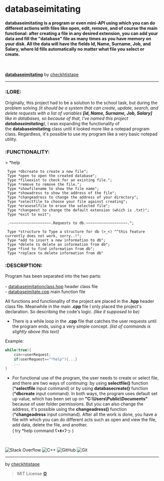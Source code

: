 # databaseimitating
<h4>databaseimitating is a program or even mini-API using which you can do different actions with files like open, edit, remove, and of course the main functional: after creating a file in any desired extension, you can add your data and fill the "database" file as many times as you have memory on your disk. All the data will have the fields Id, Name, Surname, Job, and Salary, where Id fills automatically no matter what file you select or create. </h4>

<br>

[**databaseimitating**](https://github.com/checkthistape/databaseimitating) by [checkhtistape](https://github.com/checkthistape)
_______________________________
<h3>:LORE:</h3>

Originally, this project had to be a solution to the school task,
but during the problem solving _*(it should be a system that can
create, update, search, and delete requests with a list of variables
**[id, Name, Surname, Job, Salary]** like in databases, so because of that,
I've named this project **databaseimitating**)*_, I was expanding the functionality
of the **databaseimitating** class until it looked more like a notepad program class.
Regardless, it's possible to use my program like a very basic notepad utility.

<h3>:FUNCTIONALITY:</h3>

\> *help

	 Type *dbcreate to create a new file";
 	 Type *open to open the created database";
 	 Type *fileexist to check for an existing file.";
	 Type *remove to remove the file.";
 	 Type *showfilename to show the file name";
	 Type *showadress to show the address of the file";
	 Type *changeadress to change the address of your directory";
	 Type *selectfile to choose your file against creating";
	 Type *eraseselfile to erase the selected file";
	 Type *changeext to change the default extension (which is .txt)";
	 Type *exit to exit";
	 
	 .~~~~~~~~~~~~~~~~~~~.Requests to db.~~~~~~~~~~~~~~~~~~~.";
	 
	 Type *structure to Type a structure for db (>_<) ^^this feature currently does not work, sorry..!";
	 Type *add to insert a new information to db";
	 Type *delete to delete an information from db";
	 Type *find to find information from db";
	 Type *replace to delete information from db"

<h3>:DESCRIPTION:</h3>

Program has been separated into the two parts:<br>
<br> - [databaseimitationclass.hpp](https://github.com/checkthistape/databaseimitating/blob/main/headers/databaseimitationclass.hpp) header class file
<br> - [databaseimitate.cpp](https://github.com/checkthistape/databaseimitating/blob/main/databaseimitate.cpp) main function file

All functions and functionality of the project are placed
in the **.hpp** header class file. Meanwhile in the main **.cpp** file
I only placed the project's declaration. So describing the code's
logic. *(like it supposed to be)*

- There is a while loop in the **.cpp** file that catches the
user requests until the program ends, using a very simple concept. 
*(list of commands is slightly above this text)*

Example:
```c++
while(true){
	cin>>userRequest;
	if(userRequest=="*help"){...}
	...
} 
```

- For functional use of the program, the user needs to create or select
file, and there are two ways of continuing: by using **selectfile()**
function (***selectfile** input command) or by using **databasecreate()**
function (***dbcreate** input command). In both ways, the program uses
default set up value, which has been set up on **"C:\Users\Public\Documents\"**
because of user folder permissions. But you can also change the address,
it's possible using the **changeadress()** function (***changeadress** input command).
After all the work is done, you have a file with which you can do different acts
such as open and view the file, add data, delete the file, and another.<br>
( try *help command ʕ•́ᴥ•̀ʔっ )
<br>

![Stack Overflow](https://img.shields.io/badge/-Stackoverflow-FE7A16?style=for-the-badge&logo=stack-overflow&logoColor=white)
![C++](https://img.shields.io/badge/c++-%2300599C.svg?style=for-the-badge&logo=c%2B%2B&logoColor=white)
![GitHub](https://img.shields.io/badge/github-%23121011.svg?style=for-the-badge&logo=github&logoColor=white)
![Git](https://img.shields.io/badge/git-%23F05033.svg?style=for-the-badge&logo=git&logoColor=white)
_______________________________

by [checkhtistape](https://github.com/checkthistape)
>MIT License [©](https://github.com/checkthistape/databaseimitating/blob/main/LICENSE) 

